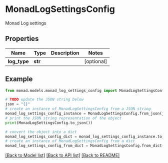 # MonadLogSettingsConfig

Monad Log settings

## Properties

Name | Type | Description | Notes
------------ | ------------- | ------------- | -------------
**log_type** | **str** |  | [optional] 

## Example

```python
from monad.models.monad_log_settings_config import MonadLogSettingsConfig

# TODO update the JSON string below
json = "{}"
# create an instance of MonadLogSettingsConfig from a JSON string
monad_log_settings_config_instance = MonadLogSettingsConfig.from_json(json)
# print the JSON string representation of the object
print(MonadLogSettingsConfig.to_json())

# convert the object into a dict
monad_log_settings_config_dict = monad_log_settings_config_instance.to_dict()
# create an instance of MonadLogSettingsConfig from a dict
monad_log_settings_config_from_dict = MonadLogSettingsConfig.from_dict(monad_log_settings_config_dict)
```
[[Back to Model list]](../README.md#documentation-for-models) [[Back to API list]](../README.md#documentation-for-api-endpoints) [[Back to README]](../README.md)


